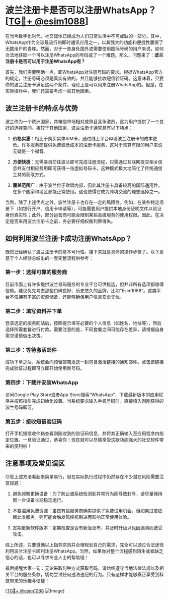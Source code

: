 # 波兰注册卡是否可以注册WhatsApp？[[TG💪+ @esim1088](https://t.me/s/esim1088)]

在当今数字化时代，社交媒体已经成为人们日常生活中不可或缺的一部分。其中，WhatsApp作为全球最流行的即时通讯应用之一，以其强大的功能和便捷性赢得了无数用户的青睐。然而，对于一些身处国外或需要使用国际号码的用户来说，如何合法地获取一个可以注册WhatsApp的号码成了一个难题。那么，问题来了：**波兰注册卡是否可以用于注册WhatsApp呢？**

首先，我们需要明确一点，即WhatsApp对注册号码的要求。根据WhatsApp官方的规定，注册号码必须是真实有效的，并且能够接收短信验证码。这意味着，只要你的波兰注册卡满足这两个条件，理论上是可以用来注册WhatsApp的。但是，在实际操作中，我们还需要考虑一些其他因素。

## 波兰注册卡的特点与优势

波兰作为一个欧洲国家，其电信市场相对成熟且竞争激烈，这为用户提供了一个良好的选择空间。相较于其他国家，波兰注册卡通常具有以下特点：

1. **价格实惠**：相比于购买实体SIM卡，通过线上平台申请波兰注册卡的成本更低。许多服务商提供免费或低成本的注册卡服务，这对于预算有限的用户来说无疑是一个福音。
   
2. **方便快捷**：无需亲自前往波兰即可完成注册流程，只需通过互联网提交相关信息并支付相应费用即可获得一张虚拟号码卡。这种模式极大地简化了传统通信工具的获取方式。

3. **覆盖范围广**：由于波兰位于欧盟内部，因此其注册卡具备较高的国际通用性，在多个国家和地区都能正常使用。这也使得它成为跨境交流的理想选择之一。

当然，除了上述优点之外，波兰注册卡也存在一定的局限性。例如，在某些特定场景下（如银行开户、信用卡申请等），可能需要用户提供本地身份证明文件以验证身份真实性；此外，部分运营商可能会限制某些高级服务的使用权限。因此，在决定是否采用波兰注册卡之前，务必要仔细权衡利弊得失。

## 如何利用波兰注册卡成功注册WhatsApp？

既然已经确认了波兰注册卡的基本可行性，接下来就是具体的操作步骤了。以下是基于个人经验总结出的一套完整流程供参考：

### 第一步：选择可靠的服务商

目前市面上有许多提供波兰号码服务的专业平台可供挑选，但并非所有选项都值得信赖。建议优先考虑那些口碑良好、历史悠久的品牌，比如“Esim1088”。这类平台不仅拥有丰富的资源储备，还能够确保用户信息安全无忧。

### 第二步：填写资料并下单

登录选定的服务网站后，按照提示填写必要的个人信息（如姓名、地址等），然后选择所需套餐进行付款。需要注意的是，不同套餐之间可能存在差异，请根据自身需求谨慎做出决策。

### 第三步：等待激活邮件

成功下单之后，系统会向预留邮箱发送一封包含激活链接的通知邮件。点击该链接完成验证过程即可立即开始使用新号码。

### 第四步：下载并安装WhatsApp

访问Google Play Store或者App Store搜索“WhatsApp”，下载最新版本的应用程序并按照指引完成初始化设置。当系统要求输入手机号码时，直接填入刚刚获得的波兰号码即可。

### 第五步：接收短信验证码

打开手机短信收件箱查看刚刚收到的验证码信息，并将其正确输入至应用程序内指定位置。一旦验证通过，恭喜你！现在就可以尽情享受这款功能强大的社交软件带来的便利啦！

## 注意事项及常见误区

尽管上述方法看起来简单易行，但在实际执行过程中仍然存在不少潜在风险需要注意规避：

1. 避免频繁更换设备：为了防止被系统检测到异常行为而导致封号，请尽量保持同一台设备长期稳定运行。

2. 不要滥用免费资源：虽然有些服务商确实提供了免费试用机会，但如果过度依赖此类服务，则可能会触发风控机制进而影响正常使用体验。

3. 定期更新软件版本：定期检查是否有新版发布，并及时升级以免因漏洞而遭受攻击。

综上所述，只要遵循以上指导原则并合理规划自己的需求，完全可以通过合法途径利用波兰注册卡顺利注册WhatsApp。当然，如果你对整个流程感到陌生或者缺乏信心的话，也可以寻求专业人士的帮助哦！

最后提醒大家一句：无论采取何种方式获取号码，请始终遵守当地法律法规以及相关平台的服务条款，切勿尝试任何违法违纪的行为。只有这样才能够真正享受到科技带来的乐趣与便捷！

[[TG💪+ @esim1088](https://t.me/s/esim1088) ![Image](https://i.postimg.cc/4NQfJmqS/Snipaste-2025-05-13-00-14-12.png)]